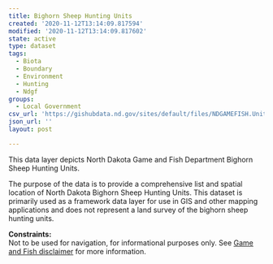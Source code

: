 ```yaml
---
title: Bighorn Sheep Hunting Units
created: '2020-11-12T13:14:09.817594'
modified: '2020-11-12T13:14:09.817602'
state: active
type: dataset
tags:
  - Biota
  - Boundary
  - Environment
  - Hunting
  - Ndgf
groups:
  - Local Government
csv_url: 'https://gishubdata.nd.gov/sites/default/files/NDGAMEFISH.Unit_BighornSheep.csv'
json_url: ''
layout: post

---
```

<p>This data layer depicts North Dakota Game and Fish Department Bighorn Sheep Hunting Units.</p>
<p>The purpose of the data is to provide a comprehensive list and spatial location of North Dakota Bighorn Sheep Hunting Units. This dataset is primarily used as a framework data layer for use in GIS and other mapping applications and does not represent a land survey of the bighorn sheep hunting units.</p>
<p><strong>Constraints:</strong><br />
Not to be used for navigation, for informational purposes only. See <a href="/game-and-fish-department-disclaimer">Game and Fish disclaimer</a> for more information.</p>


